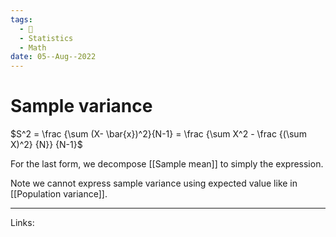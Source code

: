 ```yaml
---
tags:
  - 🌱
  - Statistics
  - Math
date: 05--Aug--2022
---
```


# Sample variance

$S^2 = \frac {\sum (X- \bar{x})^2}{N-1} = \frac {\sum X^2 - \frac {(\sum X)^2} {N}} {N-1}$

For the last form, we decompose [[Sample mean]] to simply the expression.

Note we cannot express sample variance using expected value like in [[Population variance]].

---
Links: 